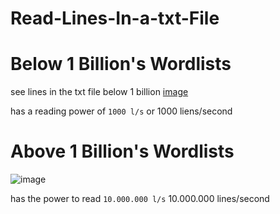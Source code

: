 # Read-Lines-In-a-txt-File
# Below 1 Billion's Wordlists
see lines in the txt file below 1 billion
[image](https://github.com/GhostHol/Read-Line-txt/assets/153711389/33f6935d-5ea8-485d-8b63-67e71f826d94)

has a reading power of `1000 l/s` or 1000 liens/second

# Above 1 Billion's Wordlists
![image](https://github.com/GhostHol/Read-Line-txt/assets/153711389/9e52311a-466a-44d2-84b9-846177eab862)

has the power to read `10.000.000 l/s` 10.000.000 lines/second




